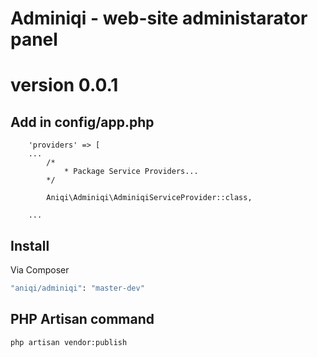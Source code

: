# Adminiqi - web-site administarator panel
# version 0.0.1



## Add in config/app.php 
```
	'providers' => [
	...
		/*
       		* Package Service Providers...
    	*/

        Aniqi\Adminiqi\AdminiqiServiceProvider::class,

    ...
```

## Install

Via Composer

``` bash
"aniqi/adminiqi": "master-dev"
```



## PHP Artisan command

``` bash
php artisan vendor:publish
```
